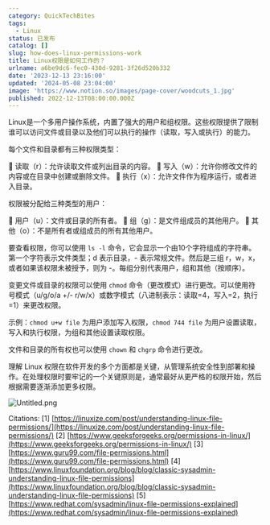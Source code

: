 ```yaml
---
category: QuickTechBites
tags:
  - Linux
status: 已发布
catalog: []
slug: how-does-linux-permissions-work
title: Linux权限是如何工作的？
urlname: a6be9dc6-fec0-430d-9281-3f26d520b332
date: '2023-12-13 23:16:00'
updated: '2024-05-08 23:04:00'
image: 'https://www.notion.so/images/page-cover/woodcuts_1.jpg'
published: 2022-12-13T08:00:00.000Z
---
```


Linux是一个多用户操作系统，内置了强大的用户和组权限。这些权限提供了限制谁可以访问文件或目录以及他们可以执行的操作（读取，写入或执行）的能力。


每个文件和目录都有三种权限类型：


🔸 读取（r）：允许读取文件或列出目录的内容。
🔸 写入（w）：允许你修改文件的内容或在目录中创建或删除文件。
🔸 执行（x）：允许文件作为程序运行，或者进入目录。


权限被分配给三种类型的用户：


🔸 用户（u）：文件或目录的所有者。
🔸 组（g）：是文件组成员的其他用户。
🔸 其他（o）：不是所有者或组成员的所有其他用户。


要查看权限，你可以使用 `ls -l` 命令，它会显示一个由10个字符组成的字符串。第一个字符表示文件类型；d 表示目录，- 表示常规文件。然后是三组 r，w，x，或者如果该权限未被授予，则为 -。每组分别代表用户，组和其他（按顺序）。


变更文件或目录的权限可以使用 `chmod` 命令（更改模式）进行更改。可以使用符号模式（u/g/o/a +/- r/w/x）或数字模式（八进制表示：读取=4，写入=2，执行=1）来更改权限。


示例：`chmod u+w file` 为用户添加写入权限，`chmod 744 file` 为用户设置读取，写入和执行权限，为组和其他设置读取权限。


文件和目录的所有权也可以使用 `chown` 和 `chgrp` 命令进行更改。


理解 Linux 权限在软件开发的多个方面都是关键，从管理系统安全性到部署和操作。在处理权限时要牢记的一个关键原则是，通常最好从更严格的权限开始，然后根据需要逐渐添加更多权限。


![Untitled.png](https://prod-files-secure.s3.us-west-2.amazonaws.com/5d24fe63-e567-4804-86f9-9fdc62e13082/332b89ee-9c33-4950-8a69-32c3d1ff2c69/Untitled.png?X-Amz-Algorithm=AWS4-HMAC-SHA256&X-Amz-Content-Sha256=UNSIGNED-PAYLOAD&X-Amz-Credential=ASIAZI2LB466T2T5UY63%2F20250417%2Fus-west-2%2Fs3%2Faws4_request&X-Amz-Date=20250417T054015Z&X-Amz-Expires=3600&X-Amz-Security-Token=IQoJb3JpZ2luX2VjEM3%2F%2F%2F%2F%2F%2F%2F%2F%2F%2FwEaCXVzLXdlc3QtMiJHMEUCIGMCqH5dWaPbqcmnoamcAZF7s8dNoQAArJZ7J7osQgAFAiEA1mnyTFrsU1vMi0N%2BmntOX0kYjFmFXLHQBnvnUX3BaFUq%2FwMIVhAAGgw2Mzc0MjMxODM4MDUiDIx7lO%2Bp%2FEkag%2BB8%2BircA0OZcaG4lATHh978OiOw7fKsvpGQg9pvEUU50itQ7CIDMxbyuTaATIq6wz59J8fao7c%2BghtG1WFbjLtYJRNdh%2FWTQUjaxgWAbrR27yfBQK38FNdmAd50ZlGx2JiO3qcuDtNYQgK91iINlW29D8Nauzpae5r0bTiNFvKQxGbZN%2FU4cCAb7U0aorowxiX0B9%2FISbsDUnYoePw4uSeCoctcPgtRg593D0M5xXHMxYcN9ViZGBhERTgNy66kXQo8TBs060EHlnpfaOwUaWOAK5aKYEzYGuZ1cD16s9czjYf8%2BEs9%2F5mDFrJmPMbzFExvEFDMCUhLFqfUK6gmE1aEkGz3LsbnCYXF9BdIDI4VbKfegPYRj6xhuSjjuSlyiwWIJqvtmATfXMO7WXl6YTLWVxJt9KgR8Gnf0n3ZJi2YkDhcV%2BM7btkLcBUmXRL1AXls2F0TMM9%2BXHNFJspcl%2FPqZlTG5kxXdU63RRLpA%2Fheb3%2BLKXqXAZEpYiqsLfliKEpnTYCIEf9WH%2FD6MOMa2eYMV%2BpIyHBrzktLyhsgcuyR6KBi4XoGmVGgTyV%2FH0nMHYrq8%2BW2WmBejzf5IFDoEYpmFexIeUvXQBt1cGvrlElL4TJ2YvZZMELRTh1S64cicwEtMPySgsAGOqUBWlL59%2FPKxK2V6fldeWrKUPdPCz8N1VaSUdz%2BuroTDi42CtiS9Jvi5FmNl84R6815ixF%2BNWb07PJ%2FtLx3vlJV3ZGsaiQMjLsxTg%2FTbPhUpFg7hnEMIL72aGeefy4dDkEE%2BPeEw7Lzv%2BlDXu6gM1awoqlKmlQ8jhsu7mJghTC2pWWsvhzRt%2BJIhwDamu9i7FZqlp27lgR7YhGGJVI5LwqvPc8L4KiW&X-Amz-Signature=05aec400d6528da3a5a70913a31d59500461bfa0dcca6383f095eb7296674a09&X-Amz-SignedHeaders=host&x-id=GetObject)


Citations:
[1] [https://linuxize.com/post/understanding-linux-file-permissions/](https://linuxize.com/post/understanding-linux-file-permissions/)
[2] [https://www.geeksforgeeks.org/permissions-in-linux/](https://www.geeksforgeeks.org/permissions-in-linux/)
[3] [https://www.guru99.com/file-permissions.html](https://www.guru99.com/file-permissions.html)
[4] [https://www.linuxfoundation.org/blog/blog/classic-sysadmin-understanding-linux-file-permissions](https://www.linuxfoundation.org/blog/blog/classic-sysadmin-understanding-linux-file-permissions)
[5] [https://www.redhat.com/sysadmin/linux-file-permissions-explained](https://www.redhat.com/sysadmin/linux-file-permissions-explained)

